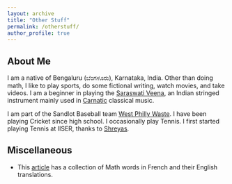 ```yaml
---
layout: archive
title: "Other Stuff"
permalink: /otherstuff/
author_profile: true
---
```

About Me
---------

I am a native of Bengaluru (ಬೆಂಗಳೂರು), Karnataka, India. Other than doing math, I like to play sports, do some fictional writing, watch movies, and take videos. I am a beginner in playing the [Saraswati Veena](https://en.wikipedia.org/wiki/Saraswati_veena), an Indian stringed instrument mainly used in [Carnatic](https://en.wikipedia.org/wiki/Carnatic_music#:~:text=Carnatic%20music%2C%20known%20as%20Karn%C4%81%E1%B9%ADaka,Kerala%2C%20Tamil%20Nadu%20and%20Telangana.) classical music.

I am part of the Sandlot Baseball team [West Philly Waste](https://www.facebook.com/westphillywaste/). I have been playing Cricket since high school.
I occasionally play Tennis. I first started playing Tennis at IISER, thanks to [Shreyas](https://samagashreyas.github.io/).   

Miscellaneous
------

* This [article](https://www-users.cse.umn.edu/~kwlan/documents/french-glossary.pdf) has a collection of Math words in French and their English translations. 


